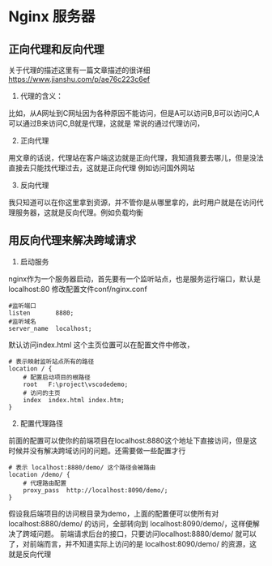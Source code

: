 # Nginx 服务器
## 正向代理和反向代理

关于代理的描述这里有一篇文章描述的很详细 <https://www.jianshu.com/p/ae76c223c6ef>
1. 代理的含义：

比如，从A网址到C网址因为各种原因不能访问，但是A可以访问B,B可以访问C,A可以通过B来访问C,B就是代理，这就是
常说的通过代理访问，

2. 正向代理

用文章的话说，代理站在客户端这边就是正向代理，我知道我要去哪儿，但是没法直接去只能找代理过去，这就是正向代理
例如访问国外网站

3. 反向代理
   
我只知道可以在你这里拿到资源，并不管你是从哪里拿的，此时用户就是在访问代理服务器，这就是反向代理。例如负载均衡

## 用反向代理来解决跨域请求
1. 启动服务

nginx作为一个服务器启动，首先要有一个监听站点，也是服务运行端口，默认是localhost:80 修改配置文件conf/nginx.conf
    
    #监听端口
    listen       8880;
    #监听域名
    server_name  localhost;
默认访问index.html 这个主页位置可以在配置文件中修改，

    # 表示映射监听站点所有的路径
    location / {
        # 配置启动项目的根路径
        root   F:\project\vscodedemo;
        # 访问的主页
        index  index.html index.htm;
    }

2. 配置代理路径

前面的配置可以使你的前端项目在localhost:8880这个地址下直接访问，但是这时候并没有解决跨域访问的问题。还需要做一些配置才行

    # 表示 localhost:8880/demo/ 这个路径会被路由
    location /demo/ {
        # 代理路由配置
        proxy_pass  http://localhost:8090/demo/;
    }
假设我后端项目的访问根目录为demo，上面的配置便可以使所有对 localhost:8880/demo/ 的访问，全部转向到 localhost:8090/demo/，这样便解决了跨域问题。
前端请求后台的接口，只要访问localhost:8880/demo/ 就可以了，对前端而言，并不知道实际上访问的是 localhost:8090/demo/ 的资源，这就是反向代理